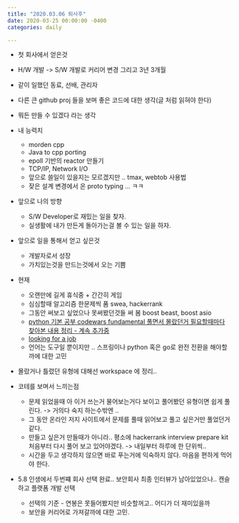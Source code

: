 ```yaml
---
title: "2020.03.06 퇴사후"
date: 2020-03-25 00:00:00 -0400
categories: daily

---
```


  - 첫 회사에서 얻은것
  - H/W 개발 -> S/W 개발로 커리어 변경 그리고 3년 3개월
  - 같이 일했던 동료, 선배, 관리자
  - 다른 큰 github proj 들을 보며 좋은 코드에 대한 생각(글 처럼 읽혀야 한다)
  - 뭐든 만들 수 있겠다 라는 생각
  - 내 능력치
    - morden cpp
    - Java to cpp porting
    - epoll 기반의 reactor 만들기
    - TCP/IP, Network I/O
    - 앞으로 쓸일이 있을지는 모르겠지만 .. tmax, webtob 사용법
    - 잦은 설계 변경에서 온 proto typing ... ㅋㅋ
  - 앞으로 나의 방향
    - S/W Developer로 재밌는 일을 찾자.
    - 실생활에 내가 만든게 돌아가는걸 볼 수 있는 일을 하자.
  - 앞으로 일을 통해서 얻고 싶은것
    - 개발자로서 성장
    - 가치있는것을 만드는것에서 오는 기쁨

- 현재
  - 오랜만에 길게 휴식중 + 간간히 게임
  - 심심할때 알고리즘 한문제씩 품 swea, hackerrank
  - 그동안 써보고 싶었으나 못써봤던것들 써 봄 boost beast, boost asio
  - [python 기본 공부 codewars fundamental 풀면서 몰랐던거 필요할때마다 찾아본 내용 정리 - 계속 추가중](https://choiwooseok.github.io/python/flask/python_study/)
  - [looking for a job](https://choiwooseok.github.io/%EA%B5%AC%EC%A7%81%EC%A4%91/looking-for-a-job/)
  - 언어는 도구일 뿐이지만 .. 스프링이나 python 혹은 go로 완전 전환을 해야할까에 대한 고민

* 몰랐거나 틀렸던 유형에 대해선 workspace 에 정리..
* 코테를 보며서 느끼는점
  * 문제 읽었을때 아 이거 쓰는거 물어보는거다 보이고 풀어봤던 유형이면 쉽게 풀린다. -> 거의다 숙지 하는수밖엔 ..
  * 그 동안 온라인 저지 사이트에서 문제를 풀때 읽어보고 풀고 싶은거만 풀었던거 같다.
  * 만들고 싶은거 만들때가 아니라.. 평소에 hackerrank interview prepare kit 처음부터 다시 풀어 보고 있어야겠다. -> 내일부터 하루에 한 단위씩..
  * 시간을 두고 생각하지 않으면 바로 푸는거에 익숙하지 않다. 마음을 편하게 먹어야 한다.

* 5.8 인생에서 두번쨰 회사 선택 완료.. 보안회사 최종 인터뷰가 남아있었으나.. 캔슬 하고 플랫폼 개발 선택
  * 선택의 기준 - 연봉은 못들어봤지만 비슷할꺼고.. 어디가 더 재미있을까
  * 보안을 커리어로 가져갈까에 대한 고민.